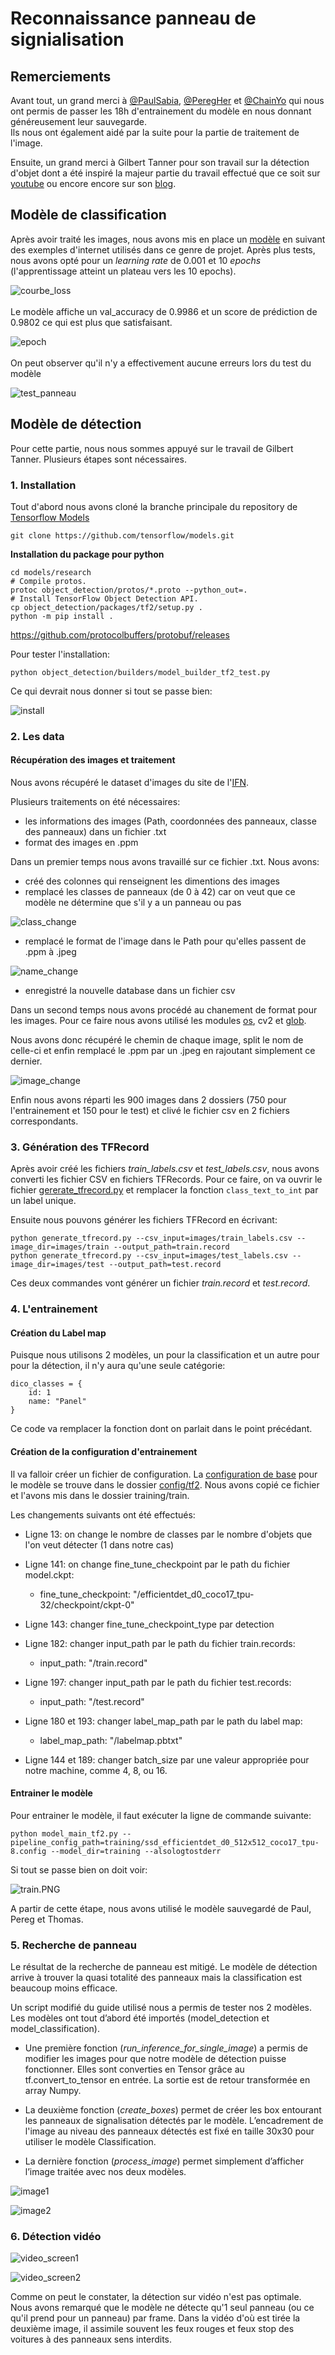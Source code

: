 # Reconnaissance panneau de signialisation

## Remerciements
Avant tout, un grand merci à [@PaulSabia](https://github.com/PaulSabia), [@PeregHer](https://github.com/PeregHer) et [@ChainYo](https://github.com/ChainYo) qui nous ont permis de passer les 18h d'entrainement du modèle en nous donnant généreusement leur sauvegarde.<br> 
Ils nous ont également aidé par la suite pour la partie de traitement de l'image.

Ensuite, un grand merci à Gilbert Tanner pour son travail sur la détection d'objet dont a été inspiré la majeur partie du travail effectué que ce soit sur 
[youtube](https://www.youtube.com/watch?v=cvyDYdI2nEI) ou encore encore sur son [blog](https://gilberttanner.com/blog/tensorflow-object-detection-with-tensorflow-2-creating-a-custom-model).

## Modèle de classification

Après avoir traité les images, nous avons mis en place un [modèle](panneau_classification.ipynb) en suivant des exemples d'internet utilisés dans ce genre de projet. Après plus tests, nous avons opté pour
un *learning rate* de 0.001 et 10 *epochs* (l'apprentissage atteint un plateau vers les 10 epochs).

![courbe_loss](images/courbe_loss.PNG)
<br>
<br>
Le modèle affiche un val_accuracy de 0.9986 et un score de prédiction de 0.9802 ce qui est plus que satisfaisant.

![epoch](images/epoch.PNG)
<br>
<br>
On peut observer qu'il n'y a effectivement aucune erreurs lors du test du modèle

![test_panneau](images/test_panneau.PNG)

## Modèle de détection
Pour cette partie, nous nous sommes appuyé sur le travail de Gilbert Tanner. Plusieurs étapes sont nécessaires.

### 1. Installation

Tout d'abord nous avons cloné la branche principale du repository de [Tensorflow Models](https://github.com/TannerGilbert/Tensorflow-Object-Detection-API-Train-Model)

`git clone https://github.com/tensorflow/models.git`

**Installation du package pour python**

```
cd models/research
# Compile protos.
protoc object_detection/protos/*.proto --python_out=.
# Install TensorFlow Object Detection API.
cp object_detection/packages/tf2/setup.py .
python -m pip install .
```



https://github.com/protocolbuffers/protobuf/releases



Pour tester l'installation:

`python object_detection/builders/model_builder_tf2_test.py`

Ce qui devrait nous donner si tout se passe bien:

![install](images/install.PNG)

### 2. Les data

#### Récupération des images et traitement

Nous avons récupéré le dataset d'images du site de l'[IFN](https://benchmark.ini.rub.de/gtsdb_dataset.html).

Plusieurs traitements on été nécessaires:

* les informations des images (Path, coordonnées des panneaux, classe des panneaux) dans un fichier .txt
* format des images en .ppm

Dans un premier temps nous avons travaillé sur ce fichier .txt. Nous avons:

* créé des colonnes qui renseignent les dimentions des images
* remplacé les classes de panneaux (de 0 à 42) car on veut que ce modèle ne détermine que s'il y a un panneau ou pas <br>

![class_change](images/class_change.PNG)

* remplacé le format de l'image dans le Path pour qu'elles passent de .ppm à .jpeg

![name_change](images/name_change.PNG)

* enregistré la nouvelle database dans un fichier csv

Dans un second temps nous avons procédé au chanement de format pour les images. Pour ce faire nous avons utilisé les modules [os](https://docs.python.org/fr/3/library/os.html), cv2 et [glob](https://docs.python.org/fr/3.6/library/glob.html). 


Nous avons donc récupéré le chemin de chaque image, split le nom de celle-ci et enfin remplacé le .ppm par un .jpeg en rajoutant simplement ce dernier.

![image_change](images/image_change.PNG)

Enfin nous avons réparti les 900 images dans 2 dossiers (750 pour l'entrainement et 150 pour le test) et clivé le fichier csv en 2 fichiers correspondants.

### 3. Génération des TFRecord

Après avoir créé les fichiers *train_labels.csv* et *test_labels.csv*, nous avons converti les fichier CSV en fichiers TFRecords. Pour ce faire, on va ouvrir le fichier [gererate_tfrecord.py](https://github.com/TannerGilbert/Tensorflow-Object-Detection-API-Train-Model/blob/master/generate_tfrecord.py) et remplacer la fonction `class_text_to_int` par un label unique.

Ensuite nous pouvons générer les fichiers TFRecord en écrivant:<br>
```
python generate_tfrecord.py --csv_input=images/train_labels.csv --image_dir=images/train --output_path=train.record
python generate_tfrecord.py --csv_input=images/test_labels.csv --image_dir=images/test --output_path=test.record
```

Ces deux commandes vont générer un fichier *train.record* et *test.record*.

### 4. L'entrainement
#### Création du Label map

Puisque nous utilisons 2 modèles, un pour la classification et un autre pour pour la détection, il n'y aura qu'une seule catégorie:

```
dico_classes = {
    id: 1
    name: "Panel"
}
```

Ce code va remplacer la fonction dont on parlait dans le point précédant. 

#### Création de la configuration d'entrainement
Il va falloir créer un fichier de configuration. La [configuration de base](https://github.com/tensorflow/models/blob/master/research/object_detection/configs/tf2/ssd_efficientdet_d0_512x512_coco17_tpu-8.config) pour le modèle se trouve dans le dossier [config/tf2](https://github.com/tensorflow/models/tree/master/research/object_detection/configs/tf2). Nous avons copié ce fichier et l'avons mis dans le dossier training/train.

Les changements suivants ont été effectués:

* Ligne 13: on change le nombre de classes par le nombre d'objets que l'on veut détecter (1 dans notre cas)

* Ligne 141: on change fine_tune_checkpoint par le path du fichier model.ckpt:
    * fine_tune_checkpoint: "<path>/efficientdet_d0_coco17_tpu-32/checkpoint/ckpt-0"

* Ligne 143: changer fine_tune_checkpoint_type par detection

* Ligne 182: changer input_path par le path du fichier train.records:
    * input_path: "<path>/train.record"

* Ligne 197: changer input_path par le path du fichier test.records:
    * input_path: "<path>/test.record"

* Ligne 180 et 193: changer label_map_path par le path du label map:
    * label_map_path: "<path>/labelmap.pbtxt"

* Ligne 144 et 189: changer batch_size par une valeur appropriée pour notre machine, comme 4, 8, ou 16.

#### Entrainer le modèle
Pour entrainer le modèle, il faut exécuter la ligne de commande suivante:

```
python model_main_tf2.py --pipeline_config_path=training/ssd_efficientdet_d0_512x512_coco17_tpu-8.config --model_dir=training --alsologtostderr
```

Si tout se passe bien on doit voir:

![train.PNG](images/train.PNG)

A partir de cette étape, nous avons utilisé le modèle sauvegardé de Paul, Pereg et Thomas.


### 5. Recherche de panneau

Le résultat de la recherche de panneau est mitigé. Le modèle de détection arrive à trouver la quasi totalité des panneaux mais la classification est beaucoup moins efficace. 

Un script modifié du guide utilisé nous a permis de tester nos 2 modèles. Les modèles ont tout d’abord été importés (model_detection et model_classification).
* Une première fonction (*run_inference_for_single_image*) a permis de modifier les images pour que notre modèle de détection puisse fonctionner. Elles sont converties en Tensor grâce au tf.convert_to_tensor en entrée. La sortie est de retour transformée en array Numpy.

* La deuxième fonction (*create_boxes*) permet de créer les box entourant les panneaux de signalisation détectés par le modèle. L’encadrement de l'image au niveau des panneaux détectés est fixé en taille 30x30 pour utiliser le modèle Classification.

* La dernière fonction (*process_image*) permet simplement d’afficher l’image traitée avec nos deux modèles.


![image1](images/images1.PNG)

![image2](images/image2.PNG)


### 6. Détection vidéo

![video_screen1](images/vidéo1.PNG)

![video_screen2](images/video2.PNG)

Comme on peut le constater, la détection sur vidéo n'est pas optimale. Nous avons remarqué que le modèle ne détecte qu'1 seul panneau (ou ce qu'il prend pour un panneau) par frame. Dans la vidéo d'où est tirée la deuxième image, il assimile souvent les feux rouges et feux stop des voitures à des panneaux sens interdits. 
